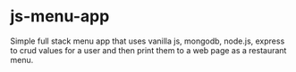# js-menu-app
Simple full stack menu app that uses vanilla js, mongodb, node.js, express to crud values for a user and then print them to a web page as a restaurant menu.
